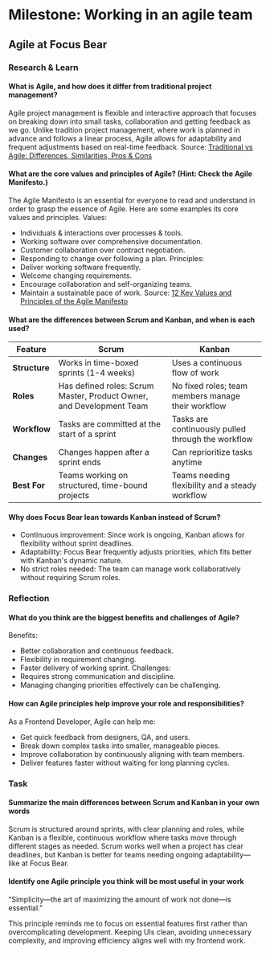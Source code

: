 # Milestone: Working in an agile team

## Agile at Focus Bear

### Research & Learn

#### What is Agile, and how does it differ from traditional project management?

Agile project management is flexible and interactive approach that focuses on breaking down into small tasks, collaboration and getting feedback as we go. Unlike tradition project management, where work is planned in advance and follows a linear process, Agile allows for adaptability and frequent adjustments based on real-time feedback.
Source: [Traditional vs Agile: Differences, Similarities, Pros & Cons](https://www.onethreadapp.com/blog/traditional-vs-agile-project-management/)

#### What are the core values and principles of Agile? (Hint: Check the Agile Manifesto.)

The Agile Manifesto is an essential for everyone to read and understand in order to grasp the essence of Agile. Here are some examples its core values and principles.
Values:

- Individuals & interactions over processes & tools.
- Working software over comprehensive documentation.
- Customer collaboration over contract negotiation.
- Responding to change over following a plan.
Principles:
- Deliver working software frequently.
- Welcome changing requirements.
- Encourage collaboration and self-organizing teams.
- Maintain a sustainable pace of work.
Source: [12 Key Values and Principles of the Agile Manifesto](https://www.agilebydesign.com/blog/agile-manifesto#:~:text=The%20Agile%20Manifesto%2C%20as%20defined%20by%20the%20Agile,negotiation.%20Responding%20to%20change%20over%20following%20a%20plan.)

#### What are the differences between Scrum and Kanban, and when is each used?

| Feature       | Scrum                                       | Kanban                           |
|--------------|---------------------------------------------|-------------------------------------|
| **Structure** | Works in time-boxed sprints (1-4 weeks)    | Uses a continuous flow of work      |
| **Roles**     | Has defined roles: Scrum Master, Product Owner, and Development Team | No fixed roles; team members manage their workflow |
| **Workflow**  | Tasks are committed at the start of a sprint | Tasks are continuously pulled through the workflow |
| **Changes**   | Changes happen after a sprint ends         | Can reprioritize tasks anytime      |
| **Best For**  | Teams working on structured, time-bound projects | Teams needing flexibility and a steady workflow |

#### Why does Focus Bear lean towards Kanban instead of Scrum?

- Continuous improvement: Since work is ongoing, Kanban allows for flexibility without sprint deadlines.
- Adaptability: Focus Bear frequently adjusts priorities, which fits better with Kanban's dynamic nature.
- No strict roles needed: The team can manage work collaboratively without requiring Scrum roles.

### Reflection

#### What do you think are the biggest benefits and challenges of Agile?

Benefits:

- Better collaboration and continuous feedback.
- Flexibility in requirement changing.
- Faster delivery of working sprint.
Challenges:
- Requires strong communication and discipline.
- Managing changing priorities effectively can be challenging.

#### How can Agile principles help improve your role and responsibilities?

As a Frontend Developer, Agile can help me:

- Get quick feedback from designers, QA, and users.
- Break down complex tasks into smaller, manageable pieces.
- Improve collaboration by continuously aligning with team members.
- Deliver features faster without waiting for long planning cycles.

### Task

#### Summarize the main differences between Scrum and Kanban in your own words

Scrum is structured around sprints, with clear planning and roles, while Kanban is a flexible, continuous workflow where tasks move through different stages as needed. Scrum works well when a project has clear deadlines, but Kanban is better for teams needing ongoing adaptability—like at Focus Bear.

#### Identify one Agile principle you think will be most useful in your work

“Simplicity—the art of maximizing the amount of work not done—is essential.”

This principle reminds me to focus on essential features first rather than overcomplicating development. Keeping UIs clean, avoiding unnecessary complexity, and improving efficiency aligns well with my frontend work.
